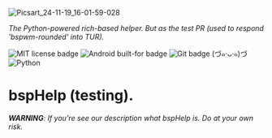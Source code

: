 ![Picsart_24-11-19_16-01-59-028](https://github.com/user-attachments/assets/f4b881ec-d87a-46d4-8faa-3f1ab210d159)

*The Python-powered rich-based helper. But as the test PR (used to respond 'bspwm-rounded' into TUR).*

![MIT license badge](https://forthebadge.com/images/badges/license-mit.png) ![Android built-for badge](https://forthebadge.com/images/badges/built-for-android.png) ![Git badge](https://forthebadge.com/images/badges/uses-git.png) (づ๑·ᴗ·๑)づ![Python](https://img.shields.io/badge/python-3670A0?style=for-the-badge&logo=python&logoColor=ffdd54)
# bspHelp (testing).
***WARNING**: If you're see our description what bspHelp is. Do at your own risk.*

